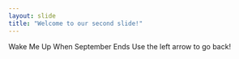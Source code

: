 ```yaml
---
layout: slide
title: "Welcome to our second slide!"
---
```

Wake Me Up When September Ends
Use the left arrow to go back!
